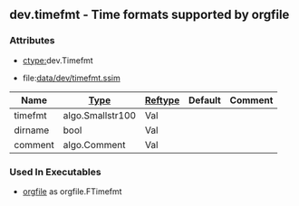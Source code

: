 ## dev.timefmt - Time formats supported by orgfile


### Attributes
<a href="#attributes"></a>
* [ctype:](/txt/ssimdb/dmmeta/ctype.md)dev.Timefmt

* file:[data/dev/timefmt.ssim](/data/dev/timefmt.ssim)

|Name|[Type](/txt/ssimdb/dmmeta/ctype.md)|[Reftype](/txt/ssimdb/dmmeta/reftype.md)|Default|Comment|
|---|---|---|---|---|
|timefmt|algo.Smallstr100|Val|
|dirname|bool|Val|
|comment|algo.Comment|Val|

### Used In Executables
<a href="#used-in-executables"></a>
* [orgfile](/txt/exe/orgfile/README.md) as orgfile.FTimefmt

